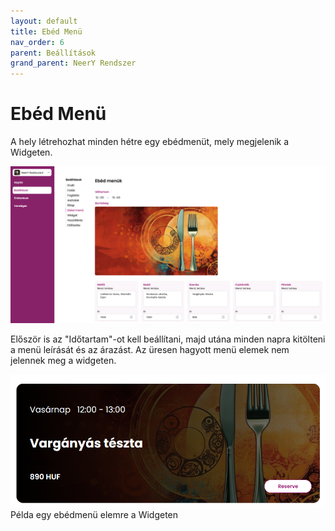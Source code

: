 ```yaml
---
layout: default
title: Ebéd Menü
nav_order: 6
parent: Beállítások
grand_parent: NeerY Rendszer
---
```

# Ebéd Menü

A hely létrehozhat minden hétre egy ebédmenüt, mely megjelenik a Widgeten.

![](../../assets/images/lunchmenu/lunchmenu.png)

Először is az "Időtartam"-ot kell beállítani, majd utána minden napra kitölteni a menü leírását és az árazást.
Az üresen hagyott menü elemek nem jelennek meg a widgeten.

![](../../assets/images/lunchmenu/widgetpreview.png)
Példa egy ebédmenü elemre a Widgeten
